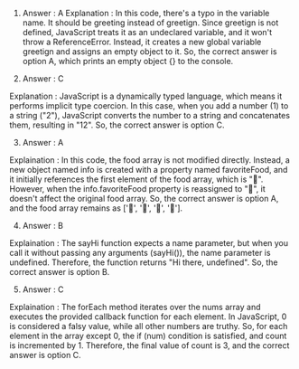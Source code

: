 1. Answer : A
Explanation : In this code, there's a typo in the variable name. It should be greeting instead of greetign. Since greetign is not defined, JavaScript treats it as an undeclared variable, and it won't throw a ReferenceError. Instead, it creates a new global variable greetign and assigns an empty object to it. So, the correct answer is option A, which prints an empty object {} to the console.

2. Answer : C

Explanation : JavaScript is a dynamically typed language, which means it performs implicit type coercion. In this case, when you add a number (1) to a string ("2"), JavaScript converts the number to a string and concatenates them, resulting in "12". So, the correct answer is option C.

3. Answer : A

Explaination : In this code, the food array is not modified directly. Instead, a new object named info is created with a property named favoriteFood, and it initially references the first element of the food array, which is "🍕". However, when the info.favoriteFood property is reassigned to "🍝", it doesn't affect the original food array. So, the correct answer is option A, and the food array remains as ['🍕', '🍫', '🥑', '🍔'].

4. Answer : B

Explaination : The sayHi function expects a name parameter, but when you call it without passing any arguments (sayHi()), the name parameter is undefined. Therefore, the function returns "Hi there, undefined". So, the correct answer is option B.

5. Answer : C

Explaination : The forEach method iterates over the nums array and executes the provided callback function for each element. In JavaScript, 0 is considered a falsy value, while all other numbers are truthy. So, for each element in the array except 0, the if (num) condition is satisfied, and count is incremented by 1. Therefore, the final value of count is 3, and the correct answer is option C.